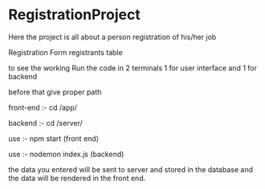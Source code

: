 # RegistrationProject

Here the project is all about a person registration of his/her job

Registration Form
registrants table


to see the working
Run the code in 2 terminals 1 for user interface and 1 for backend

before that give proper path

front-end :- cd /app/

backend :- cd /server/

use :- npm start (front end)

use :- nodemon index.js (backend)

the data you entered will be sent to server and stored in the database and the data will be rendered in the front end.
